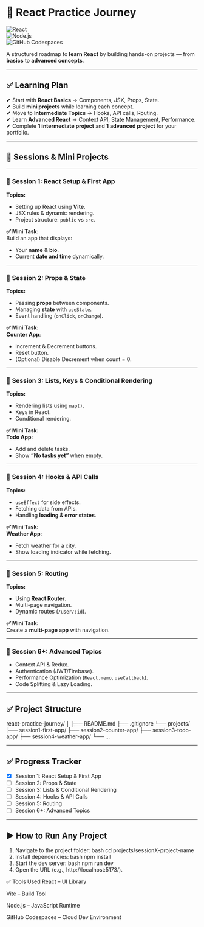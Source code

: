# 🚀 React Practice Journey  

![React](https://img.shields.io/badge/React-20232A?style=for-the-badge&logo=react&logoColor=61DAFB)  
![Node.js](https://img.shields.io/badge/Node.js-43853D?style=for-the-badge&logo=node.js&logoColor=white)  
![GitHub Codespaces](https://img.shields.io/badge/GitHub%20Codespaces-000000?style=for-the-badge&logo=github&logoColor=white)

A structured roadmap to **learn React** by building hands-on projects — from **basics** to **advanced concepts**.  

---

## ✅ **Learning Plan**
✔ Start with **React Basics** → Components, JSX, Props, State.  
✔ Build **mini projects** while learning each concept.  
✔ Move to **Intermediate Topics** → Hooks, API calls, Routing.  
✔ Learn **Advanced React** → Context API, State Management, Performance.  
✔ Complete **1 intermediate project** and **1 advanced project** for your portfolio.  

---

## 📅 **Sessions & Mini Projects**

---

### 🔹 **Session 1: React Setup & First App**
**Topics:**
- Setting up React using **Vite**.
- JSX rules & dynamic rendering.
- Project structure: `public` vs `src`.

**✅ Mini Task:**  
Build an app that displays:
- Your **name** & **bio**.
- Current **date and time** dynamically.

---

### 🔹 **Session 2: Props & State**
**Topics:**
- Passing **props** between components.
- Managing **state** with `useState`.
- Event handling (`onClick`, `onChange`).

**✅ Mini Task:**  
**Counter App**:
- Increment & Decrement buttons.
- Reset button.
- (Optional) Disable Decrement when count = 0.

---

### 🔹 **Session 3: Lists, Keys & Conditional Rendering**
**Topics:**
- Rendering lists using `map()`.
- Keys in React.
- Conditional rendering.

**✅ Mini Task:**  
**Todo App**:
- Add and delete tasks.
- Show **“No tasks yet”** when empty.

---

### 🔹 **Session 4: Hooks & API Calls**
**Topics:**
- `useEffect` for side effects.
- Fetching data from APIs.
- Handling **loading & error states**.

**✅ Mini Task:**  
**Weather App**:
- Fetch weather for a city.
- Show loading indicator while fetching.

---

### 🔹 **Session 5: Routing**
**Topics:**
- Using **React Router**.
- Multi-page navigation.
- Dynamic routes (`/user/:id`).

**✅ Mini Task:**  
Create a **multi-page app** with navigation.

---

### 🔹 **Session 6+: Advanced Topics**
- Context API & Redux.
- Authentication (JWT/Firebase).
- Performance Optimization (`React.memo`, `useCallback`).
- Code Splitting & Lazy Loading.

---

## ✅ **Project Structure**
react-practice-journey/
│
├── README.md
├── .gitignore
└── projects/
├── session1-first-app/
├── session2-counter-app/
├── session3-todo-app/
├── session4-weather-app/
└── ...


---

## ✅ **Progress Tracker**
- [x] Session 1: React Setup & First App
- [ ] Session 2: Props & State
- [ ] Session 3: Lists & Conditional Rendering
- [ ] Session 4: Hooks & API Calls
- [ ] Session 5: Routing
- [ ] Session 6+: Advanced Topics

---

## ▶ **How to Run Any Project**
1. Navigate to the project folder:
   bash
   cd projects/sessionX-project-name
2. Install dependencies:
   bash
   npm install
3. Start the dev server:
   bash
   npm run dev
4. Open the URL (e.g., http://localhost:5173/). 

✅ Tools Used
React – UI Library

Vite – Build Tool

Node.js – JavaScript Runtime

GitHub Codespaces – Cloud Dev Environment
